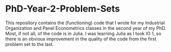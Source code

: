 # PhD-Year-2-Problem-Sets

This repository contains the (functioning) code that I wrote for my Industrial Organization and Panel Econometrics classes in the second year of my PhD. Most, if not all, of the code is in Julia. I was learning Julia as I took IO 1, so there is an obvious improvement in the quality of the code from the first problem set to the last.

